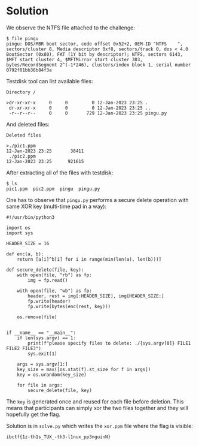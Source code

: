 # Solution

We observe the NTFS file attached to the challenge:
```
$ file pingu
pingu: DOS/MBR boot sector, code offset 0x52+2, OEM-ID "NTFS    ", sectors/cluster 8, Media descriptor 0xf8, sectors/track 0, dos < 4.0 BootSector (0x80), FAT (1Y bit by descriptor); NTFS, sectors 6143, $MFT start cluster 4, $MFTMirror start cluster 383, bytes/RecordSegment 2^(-1*246), clusters/index block 1, serial number 0792f01bb36b84f3a
```

Testdisk tool can list available files:
```
Directory /

>dr-xr-xr-x     0     0         0 12-Jan-2023 23:25 .
 dr-xr-xr-x     0     0         0 12-Jan-2023 23:25 ..
 -r--r--r--     0     0       729 12-Jan-2023 23:25 pingu.py
```

And deleted files:
```
Deleted files

>./pic1.ppm                                                            12-Jan-2023 23:25       38411
 ./pic2.ppm                                                            12-Jan-2023 23:25      921615
```

After extracting all of the files with testdisk:
```
$ ls
pic1.ppm  pic2.ppm  pingu  pingu.py
```

One has to observe that `pingu.py` performs a secure delete operation with same XOR key (multi-time pad in a way):
```
#!/usr/bin/python3

import os
import sys

HEADER_SIZE = 16

def enc(a, b):
    return [a[i]^b[i] for i in range(min(len(a), len(b)))]

def secure_delete(file, key):
    with open(file, "rb") as fp:
        img = fp.read()

    with open(file, "wb") as fp:
        header, rest = img[:HEADER_SIZE], img[HEADER_SIZE:]
        fp.write(header)
        fp.write(bytes(enc(rest, key)))

    os.remove(file)


if __name__ == "__main__":
    if len(sys.argv) == 1:
        print(f"please specify files to delete: ./{sys.argv[0]} FILE1 FILE2 FILE3")
        sys.exit(1)

    args = sys.argv[1:]
    key_size = max([os.stat(f).st_size for f in args])
    key = os.urandom(key_size)

    for file in args:
        secure_delete(file, key)
```

The `key` is generated once and reused for each file before deletion. This means that participants can simply xor the two files together and they will hopefully get the flag.

Solution is in `solve.py` which writes the `xor.ppm` file where the flag is visible:
```
ibctf{1z-th1s_TUX_-th3-l1nux_pp3nguinN}
```
